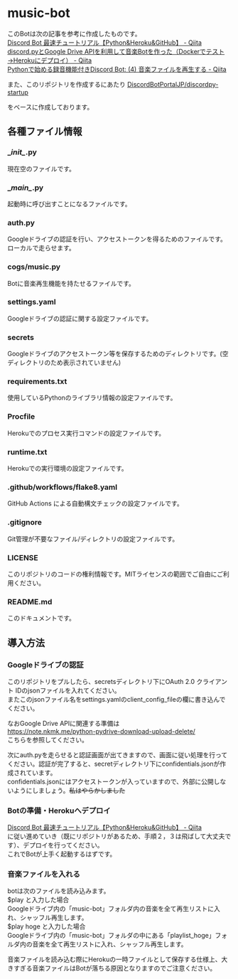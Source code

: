 # music-bot

このBotは次の記事を参考に作成したものです。  
[Discord Bot 最速チュートリアル【Python&Heroku&GitHub】 - Qiita](https://qiita.com/1ntegrale9/items/aa4b373e8895273875a8)  
[discord.pyとGoogle Drive APIを利用して音楽Botを作った（Dockerでテスト→Herokuにデプロイ） - Qiita](https://qiita.com/ysk0832/items/372e5beb80df7f752bb5)  
[Pythonで始める録音機能付きDiscord Bot: (4) 音楽ファイルを再生する - Qiita](https://qiita.com/Shirataki2/items/f4ea533d5baf55c4b1d3)  

また、このリポジトリを作成するにあたり 
[DiscordBotPortalJP/discordpy-startup](https://github.com/w-rhino/discordpy-startup)  
  
をベースに作成しております。

## 各種ファイル情報

### \__init\__.py
現在空のファイルです。

### \__main\__.py
起動時に呼び出すことになるファイルです。

### auth.py
Googleドライブの認証を行い、アクセストークンを得るためのファイルです。ローカルで走らせます。

### cogs/music.py
Botに音楽再生機能を持たせるファイルです。

### settings.yaml
Googleドライブの認証に関する設定ファイルです。

### secrets
Googleドライブのアクセストークン等を保存するためのディレクトリです。(空ディレクトリのため表示されていません)

### requirements.txt
使用しているPythonのライブラリ情報の設定ファイルです。

### Procfile
Herokuでのプロセス実行コマンドの設定ファイルです。

### runtime.txt
Herokuでの実行環境の設定ファイルです。

### .github/workflows/flake8.yaml
GitHub Actions による自動構文チェックの設定ファイルです。

### .gitignore
Git管理が不要なファイル/ディレクトリの設定ファイルです。

### LICENSE
このリポジトリのコードの権利情報です。MITライセンスの範囲でご自由にご利用ください。

### README.md
このドキュメントです。

## 導入方法

### Googleドライブの認証

このリポジトリをプルしたら、secretsディレクトリ下にOAuth 2.0 クライアント IDのjsonファイルを入れてください。  
またこのjsonファイル名をsettings.yamlのclient_config_fileの欄に書き込んでください。  

なおGoogle Drive APIに関連する準備は  
https://note.nkmk.me/python-pydrive-download-upload-delete/  
こちらを参照してください。  
  
次にauth.pyを走らせると認証画面が出てきますので、画面に従い処理を行ってください。認証が完了すると、secretディレクトリ下にconfidentials.jsonが作成されています。  
confidentials.jsonにはアクセストークンが入っていますので、外部に公開しないようにしましょう。~~私はやらかしました~~  

### Botの準備・Herokuへデプロイ

[Discord Bot 最速チュートリアル【Python&Heroku&GitHub】 - Qiita](https://qiita.com/1ntegrale9/items/aa4b373e8895273875a8)  
に従い進めていき（既にリポジトリがあるため、手順２，３は飛ばして大丈夫です）、デプロイを行ってください。  
これでBotが上手く起動するはずです。

### 音楽ファイルを入れる

botは次のファイルを読み込みます。  
$play と入力した場合  
Googleドライブ内の「music-bot」フォルダ内の音楽を全て再生リストに入れ、シャッフル再生します。  
$play hoge と入力した場合  
Googleドライブ内の「music-bot」フォルダの中にある「playlist_hoge」フォルダ内の音楽を全て再生リストに入れ、シャッフル再生します。  
  
音楽ファイルを読み込む際にHerokuの一時ファイルとして保存する仕様上、大きすぎる音楽ファイルはBotが落ちる原因となりますのでご注意ください。


